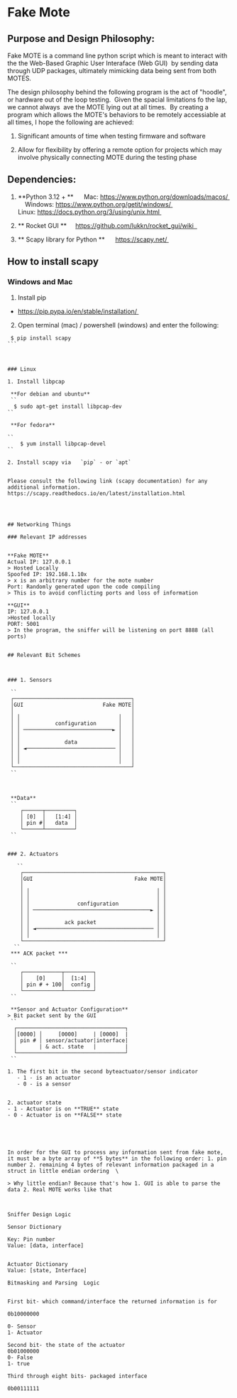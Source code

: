 # Fake Mote


## Purpose and Design Philosophy: 

Fake MOTE is a command line python script which is meant to interact with the the Web-Based Graphic User Interaface (Web GUI) 
by sending data through UDP packages, ultimately mimicking data being sent from both MOTES. 

The design philosophy behind the following program is the act of "hoodle", or hardware out of the loop testing. 
Given the spacial limitations fo the lap, we cannot always  ave the MOTE lying out at all times. 
By creating a program which allows the MOTE's behaviors to be remotely accessiable at all times, I hope the following are achieved: 

1. Significant amounts of time when testing firmware and software 

2. Allow for flexibility by offering a remote option for projects which may involve physically connecting MOTE during the testing phase 


## Dependencies: 

1. **Python 3.12 + ** 
    Mac: https://www.python.org/downloads/macos/ 
    Windows: https://www.python.org/getit/windows/ 
    Linux: https://docs.python.org/3/using/unix.html 

2. ** Rocket GUI **
    https://github.com/lukkn/rocket_gui/wiki    

3. ** Scapy library for Python ** 
    https://scapy.net/ 


## How to install scapy 


### Windows and Mac

1. Install pip 
-  https://pip.pypa.io/en/stable/installation/ 

2. Open terminal (mac) / powershell (windows) and enter the following: 

  ```  
   $ pip install scapy 
  ```  



### Linux 

1. Install libpcap 

 **For debian and ubuntu**
 ``
    $ sudo apt-get install libpcap-dev  
 ``

 **For fedora**

  `` 
    $ yum install libpcap-devel
  ``

2. Install scapy via   `pip` - or `apt`


Please consult the following link (scapy documentation) for any additional information. 
https://scapy.readthedocs.io/en/latest/installation.html 




## Networking Things 

### Relevant IP addresses  


**Fake MOTE** 
Actual IP: 127.0.0.1
> Hosted Locally 
Spoofed IP: 192.168.1.10x  
> x is an arbitrary number for the mote number 
Port: Randomly generated upon the code compiling 
> This is to avoid conflicting ports and loss of information 

**GUI** 
IP: 127.0.0.1
>Hosted locally 
PORT: 5001 
> In the program, the sniffer will be listening on port 8888 (all ports)


## Relevant Bit Schemes 



### 1. Sensors 

 ``
 ┌─────────────────────────────────────┐      
 │GUI                         Fake MOTE│      
 │                                     │      
 │ │                               │   │      
 │ │           configuration       │   │      
 │ │ ────────────────────────────► │   │      
 │ │                               │   │      
 │ │              data             │   │      
 │ │ ◄──────────────────────────── │   │      
 │ │                               │   │      
 │ │                               │   │      
 └─────────────────────────────────────┘ 
 ``

 

 **Data**
 ``
    ┌──────┬─────────┐  
    │ [0]  │   [1:4] │  
    │ pin #│   data  │  
    └──────┴─────────┘    
 ``
                                              

### 2. Actuators   

   ``                                      
    ┌────────────────────────────────────────────┐
    │GUI                                Fake MOTE│
    │                                            │
    │ │                                        │ │
    │ │                                        │ │
    │ │               configuration            │ │
    │ │ ─────────────────────────────────────► │ │
    │ │                                        │ │
    │ │           ack packet                   │ │
    │ │ ◄───────────────────────────────────── │ │
    │ │                                        │ │
    └────────────────────────────────────────────┘
    ``
 *** ACK packet ***

 ``
    ┌────────────┬─────────┐
    │    [0]     │  [1:4]  │
    │ pin # + 100│  config │
    └────────────┴─────────┘
 ``

 **Sensor and Actuator Configuration** 
> Bit packet sent by the GUI 
 ``
    ┌──────────────────────────────────┐
    │[0000] │     [0000]     | [0000]  |
    │ pin # │ sensor/actuator|interface|
    │       | & act. state   |         |
    └──────────────────────────────────┘
 ``

 1. The first bit in the second byteactuator/sensor indicator 
     - 1 - is an actuator 
     - 0 - is a sensor 


2. actuator state 
 - 1 - Actuator is on **TRUE** state
 - 0 - Actuator is on **FALSE** state





 In order for the GUI to process any information sent from fake mote, it must be a byte array of **5 bytes** in the following order: 1. pin number 2. remaining 4 bytes of relevant information packaged in a struct in little endian ordering  \
 
> Why little endian? Because that's how 1. GUI is able to parse the data 2. Real MOTE works like that 



Sniffer Design Logic 

Sensor Dictionary 

Key: Pin number
Value: [data, interface]


Actuator Dictionary 
Value: [state, Interface] 

Bitmasking and Parsing  Logic 


First bit- which command/interface the returned information is for 

0b10000000

0- Sensor 
1- Actuator 

Second bit- the state of the actuator
0b01000000  
0- False 
1- true

Third through eight bits- packaged interface 

0b00111111

